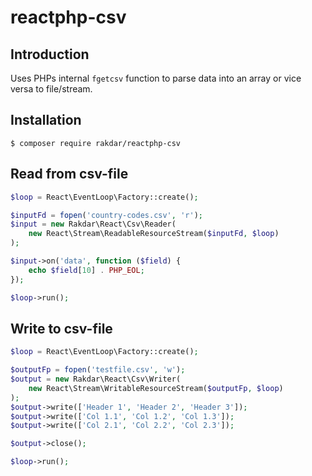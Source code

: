 # reactphp-csv

## Introduction
Uses PHPs internal `fgetcsv` function to parse data into an array or vice versa to file/stream.

## Installation
```
$ composer require rakdar/reactphp-csv
```

## Read from csv-file
```php
$loop = React\EventLoop\Factory::create();

$inputFd = fopen('country-codes.csv', 'r');
$input = new Rakdar\React\Csv\Reader(
    new React\Stream\ReadableResourceStream($inputFd, $loop)
);

$input->on('data', function ($field) {
    echo $field[10] . PHP_EOL;
});

$loop->run();
```

## Write to csv-file
```php
$loop = React\EventLoop\Factory::create();

$outputFp = fopen('testfile.csv', 'w');
$output = new Rakdar\React\Csv\Writer(
    new React\Stream\WritableResourceStream($outputFp, $loop)
);
$output->write(['Header 1', 'Header 2', 'Header 3']);
$output->write(['Col 1.1', 'Col 1.2', 'Col 1.3']);
$output->write(['Col 2.1', 'Col 2.2', 'Col 2.3']);

$output->close();

$loop->run();
```